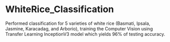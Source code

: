 # WhiteRice_Classification
Performed classification for 5 varieties of white rice (Basmati, Ipsala, Jasmine, Karacadag, and Arborio), training the Computer Vision using Transfer Learning InceptionV3 model which yields 96% of testing accuracy. 
